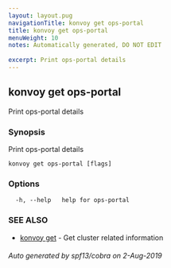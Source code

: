 ```yaml
---
layout: layout.pug
navigationTitle: konvoy get ops-portal
title: konvoy get ops-portal
menuWeight: 10
notes: Automatically generated, DO NOT EDIT
 
excerpt: Print ops-portal details
---
```


## konvoy get ops-portal

Print ops-portal details

### Synopsis

Print ops-portal details

```
konvoy get ops-portal [flags]
```

### Options

```
  -h, --help   help for ops-portal
```

### SEE ALSO

* [konvoy get](../)	 - Get cluster related information

###### Auto generated by spf13/cobra on 2-Aug-2019

